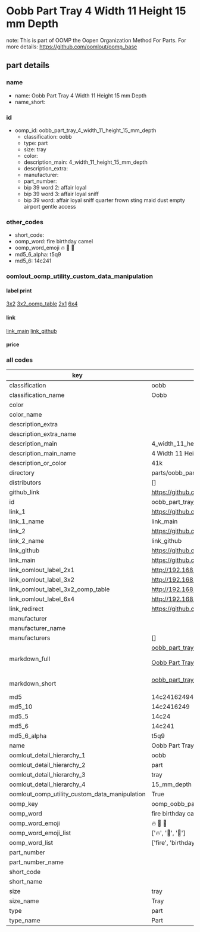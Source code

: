 # Oobb Part Tray 4 Width 11 Height 15 mm Depth  

note: This is part of OOMP the Oopen Organization Method For Parts. For more details: https://github.com/oomlout/oomp_base

##  part details
  







### name
* name: Oobb Part Tray 4 Width 11 Height 15 mm Depth
* name_short: 
### id
* oomp_id: oobb_part_tray_4_width_11_height_15_mm_depth
  * classification: oobb
  * type: part
  * size: tray
  * color: 
  * description_main: 4_width_11_height_15_mm_depth
  * description_extra: 
  * manufacturer: 
  * part_number: 
  * bip 39 word 2: affair loyal
  * bip 39 word 3: affair loyal sniff
  * bip 39 word: affair loyal sniff quarter frown sting maid dust empty airport gentle access

### other_codes
* short_code: 
* oomp_word: fire birthday camel
* oomp_word_emoji :fire: :birthday: :camel:
* md5_6_alpha: t5q9
* md5_6: 14c241






### oomlout_oomp_utility_custom_data_manipulation
#### label print
[3x2](http://192.168.1.245:1112/?label=oomp%20t5q9)
[3x2_oomp_table](http://192.168.1.108:1112/?label=oomp%20t5q9)
[2x1](http://192.168.1.242:1112/?label=oomp%20t5q9)
[6x4](http://192.168.1.55:1112/?label=oomp%20t5q9)    

#### link

[link_main](https://github.com/oomlout/oomlout_oomp_version_1_messy/tree/main/parts/oobb_part_tray_4_width_11_height_15_mm_depth) [link_github](https://github.com/oomlout/oomlout_oomp_version_1_messy/tree/main/parts/oobb_part_tray_4_width_11_height_15_mm_depth)                             

#### price







### all codes 
| key | value |  
| --- | --- |  
| classification | oobb |  
| classification_name | Oobb |  
| color |  |  
| color_name |  |  
| description_extra |  |  
| description_extra_name |  |  
| description_main | 4_width_11_height_15_mm_depth |  
| description_main_name | 4 Width 11 Height 15 mm Depth |  
| description_or_color | 41k |  
| directory | parts/oobb_part_tray_4_width_11_height_15_mm_depth |  
| distributors | [] |  
| github_link | https://github.com/oomlout/oomlout_oomp_part_src/tree/main/parts/oobb_part_tray_4_width_11_height_15_mm_depth |  
| id | oobb_part_tray_4_width_11_height_15_mm_depth |  
| link_1 | https://github.com/oomlout/oomlout_oomp_version_1_messy/tree/main/parts/oobb_part_tray_4_width_11_height_15_mm_depth |  
| link_1_name | link_main |  
| link_2 | https://github.com/oomlout/oomlout_oomp_version_1_messy/tree/main/parts/oobb_part_tray_4_width_11_height_15_mm_depth |  
| link_2_name | link_github |  
| link_github | https://github.com/oomlout/oomlout_oomp_version_1_messy/tree/main/parts/oobb_part_tray_4_width_11_height_15_mm_depth |  
| link_main | https://github.com/oomlout/oomlout_oomp_version_1_messy/tree/main/parts/oobb_part_tray_4_width_11_height_15_mm_depth |  
| link_oomlout_label_2x1 | http://192.168.1.242:1112/?label=oomp%20t5q9 |  
| link_oomlout_label_3x2 | http://192.168.1.245:1112/?label=oomp%20t5q9 |  
| link_oomlout_label_3x2_oomp_table | http://192.168.1.108:1112/?label=oomp%20t5q9 |  
| link_oomlout_label_6x4 | http://192.168.1.55:1112/?label=oomp%20t5q9 |  
| link_redirect | https://github.com/oomlout/oomlout_oomp_version_1_messy/tree/main/parts/oobb_part_tray_4_width_11_height_15_mm_depth |  
| manufacturer |  |  
| manufacturer_name |  |  
| manufacturers | [] |  
| markdown_full | [oobb_part_tray_4_width_11_height_15_mm_depth](none)<br>[](none)<br>[Oobb Part Tray 4 Width 11 Height 15 Mm Depth](none)<br><br> |  
| markdown_short | [oobb_part_tray_4_width_11_height_15_mm_depth](none)<br><br> |  
| md5 | 14c24162494450c357aecaf79ae12022 |  
| md5_10 | 14c2416249 |  
| md5_5 | 14c24 |  
| md5_6 | 14c241 |  
| md5_6_alpha | t5q9 |  
| name | Oobb Part Tray 4 Width 11 Height 15 mm Depth |  
| oomlout_detail_hierarchy_1 | oobb |  
| oomlout_detail_hierarchy_2 | part |  
| oomlout_detail_hierarchy_3 | tray |  
| oomlout_detail_hierarchy_4 | 15_mm_depth |  
| oomlout_oomp_utility_custom_data_manipulation | True |  
| oomp_key | oomp_oobb_part_tray_4_width_11_height_15_mm_depth |  
| oomp_word | fire birthday camel |  
| oomp_word_emoji | :fire: :birthday: :camel: |  
| oomp_word_emoji_list | [':fire:', ':birthday:', ':camel:'] |  
| oomp_word_list | ['fire', 'birthday', 'camel'] |  
| part_number |  |  
| part_number_name |  |  
| short_code |  |  
| short_name |  |  
| size | tray |  
| size_name | Tray |  
| type | part |  
| type_name | Part |  
